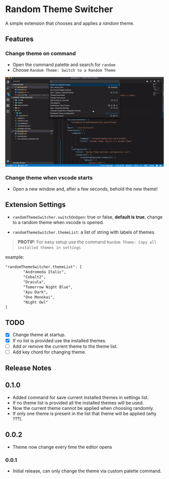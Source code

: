 # Random Theme Switcher

A simple extension that chooses and applies a *random* theme.

## Features

### Change theme on command

- Open the command palette and search for `random`
- Choose `Random Theme: Switch to a Random Theme`

![Change the current Theme](media/rts.gif)

### Change theme when vscode starts

- Open a new window and, after a few seconds, behold the new theme!

## Extension Settings

* `randomThemeSwitcher.switchOnOpen`: true or false, __default is true__, change to a random theme when vscode is opened.

* `randomThemeSwitcher.themeList`: a list of string with labels of themes.

> __PROTIP:__ For easy setup use the command `Random Theme: Copy all installed themes in settings`

example:

```
"randomThemeSwitcher.themeList": [
        "Andromeda Italic",
        "Cobalt2",
        "Dracula",
        "Tomorrow Night Blue",
        "Ayu Dark",
        "One Monokai",
        "Night Owl"
]
```

## TODO

- [x] Change theme at startup.
- [x] If no list is provided use the installed themes.
- [ ] Add or remove the current theme to the theme list.
- [ ] Add key chord for changing theme.

## Release Notes

## 0.1.0

- Added command for save current installed themes in settings list.
- If no theme list is provided all the installed themes will be used. 
- Now the current theme cannot be applied when choosing randomly.
- If only one theme is present in the list that theme will be applied (why ???).


## 0.0.2

- Theme now change every time the editor opens

### 0.0.1

- Initial release, can only change the theme via custom palette command.
